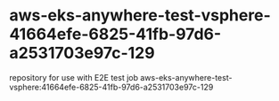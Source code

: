 # aws-eks-anywhere-test-vsphere-41664efe-6825-41fb-97d6-a2531703e97c-129
repository for use with E2E test job aws-eks-anywhere-test-vsphere:41664efe-6825-41fb-97d6-a2531703e97c-129
